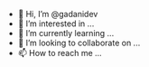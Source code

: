 - 👋 Hi, I’m @gadanidev
- 👀 I’m interested in ...
- 🌱 I’m currently learning ...
- 💞️ I’m looking to collaborate on ...
- 📫 How to reach me ...

<!---
gadanidev/gadanidev is a ✨ special ✨ repository because its `README.md` (this file) appears on your GitHub profile.
You can click the Preview link to take a look at your changes.
--->
